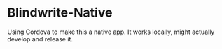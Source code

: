 # Blindwrite-Native

Using Cordova to make this a native app. It works locally, might actually develop and release it.
